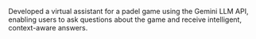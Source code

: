 Developed a virtual assistant for a padel game using the Gemini LLM API, enabling users to ask questions about the game and receive intelligent, context-aware answers.
